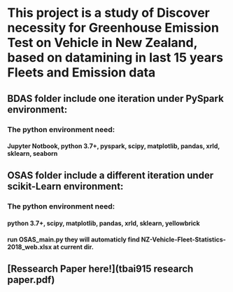 
# This project is a study of Discover necessity for Greenhouse Emission Test on Vehicle in New Zealand, based on datamining in last 15 years Fleets and Emission data

## BDAS folder include one iteration under PySpark environment:
### The python environment need:
#### Jupyter Notbook, python 3.7+, pyspark, scipy, matplotlib, pandas, xrld, sklearn, seaborn


## OSAS folder include a different iteration under scikit-Learn environment:
### The python environment need:
#### python 3.7+, scipy, matplotlib, pandas, xrld, sklearn, yellowbrick
#### run OSAS_main.py they will automaticly find NZ-Vehicle-Fleet-Statistics-2018_web.xlsx at current dir.

## [Ressearch Paper here!](tbai915 research paper.pdf)